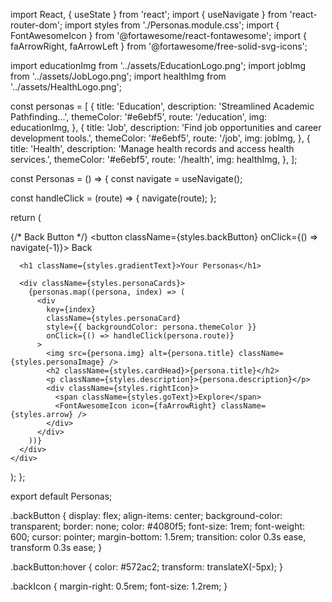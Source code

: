 import React, { useState } from 'react';
import { useNavigate } from 'react-router-dom';
import styles from './Personas.module.css';
import { FontAwesomeIcon } from '@fortawesome/react-fontawesome';
import { faArrowRight, faArrowLeft } from '@fortawesome/free-solid-svg-icons';

import educationImg from '../assets/EducationLogo.png'; 
import jobImg from '../assets/JobLogo.png'; 
import healthImg from '../assets/HealthLogo.png'; 

const personas = [
  {
    title: 'Education',
    description: 'Streamlined Academic Pathfinding...',
    themeColor: '#e6ebf5',
    route: '/education',
    img: educationImg,
  },
  {
    title: 'Job',
    description: 'Find job opportunities and career development tools.',
    themeColor: '#e6ebf5',
    route: '/job',
    img: jobImg,
  },
  {
    title: 'Health',
    description: 'Manage health records and access health services.',
    themeColor: '#e6ebf5',
    route: '/health',
    img: healthImg,
  },
];

const Personas = () => {
  const navigate = useNavigate();

  const handleClick = (route) => {
    navigate(route);
  };

  return (
    <div className={styles.Personas}>
      {/* Back Button */}
      <button className={styles.backButton} onClick={() => navigate(-1)}>
        <FontAwesomeIcon icon={faArrowLeft} className={styles.backIcon} />
        Back
      </button>

      <h1 className={styles.gradientText}>Your Personas</h1>

      <div className={styles.personaCards}>
        {personas.map((persona, index) => (
          <div
            key={index}
            className={styles.personaCard}
            style={{ backgroundColor: persona.themeColor }}
            onClick={() => handleClick(persona.route)}
          >
            <img src={persona.img} alt={persona.title} className={styles.personaImage} />
            <h2 className={styles.cardHead}>{persona.title}</h2>
            <p className={styles.description}>{persona.description}</p>
            <div className={styles.rightIcon}>
              <span className={styles.goText}>Explore</span>
              <FontAwesomeIcon icon={faArrowRight} className={styles.arrow} />
            </div>
          </div>
        ))}
      </div>
    </div>
  );
};

export default Personas;





.backButton {
  display: flex;
  align-items: center;
  background-color: transparent;
  border: none;
  color: #4080f5;
  font-size: 1rem;
  font-weight: 600;
  cursor: pointer;
  margin-bottom: 1.5rem;
  transition: color 0.3s ease, transform 0.3s ease;
}

.backButton:hover {
  color: #572ac2;
  transform: translateX(-5px);
}

.backIcon {
  margin-right: 0.5rem;
  font-size: 1.2rem;
}
